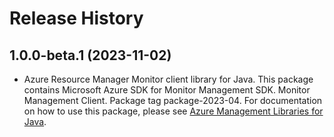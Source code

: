 # Release History

## 1.0.0-beta.1 (2023-11-02)

- Azure Resource Manager Monitor client library for Java. This package contains Microsoft Azure SDK for Monitor Management SDK. Monitor Management Client. Package tag package-2023-04. For documentation on how to use this package, please see [Azure Management Libraries for Java](https://aka.ms/azsdk/java/mgmt).
